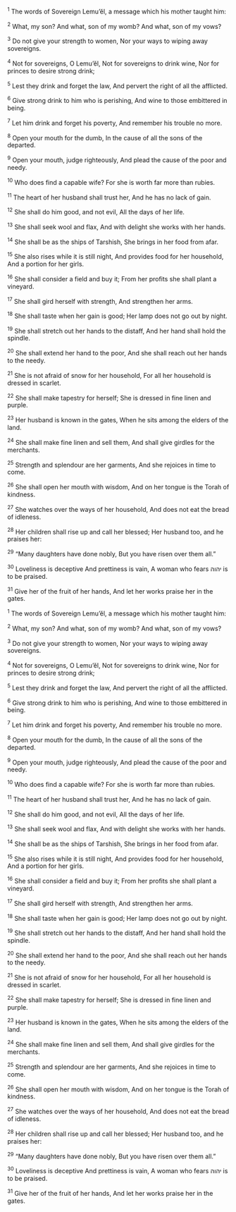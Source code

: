 <sup>1</sup> The words of Sovereign Lemu’ĕl, a message which his mother taught him:

<sup>2</sup> What, my son? And what, son of my womb? And what, son of my vows?

<sup>3</sup> Do not give your strength to women, Nor your ways to wiping away sovereigns.

<sup>4</sup> Not for sovereigns, O Lemu’ĕl, Not for sovereigns to drink wine, Nor for princes to desire strong drink;

<sup>5</sup> Lest they drink and forget the law, And pervert the right of all the afflicted.

<sup>6</sup> Give strong drink to him who is perishing, And wine to those embittered in being.

<sup>7</sup> Let him drink and forget his poverty, And remember his trouble no more.

<sup>8</sup> Open your mouth for the dumb, In the cause of all the sons of the departed.

<sup>9</sup> Open your mouth, judge righteously, And plead the cause of the poor and needy.

<sup>10</sup> Who does find a capable wife? For she is worth far more than rubies.

<sup>11</sup> The heart of her husband shall trust her, And he has no lack of gain.

<sup>12</sup> She shall do him good, and not evil, All the days of her life.

<sup>13</sup> She shall seek wool and flax, And with delight she works with her hands.

<sup>14</sup> She shall be as the ships of Tarshish, She brings in her food from afar.

<sup>15</sup> She also rises while it is still night, And provides food for her household, And a portion for her girls.

<sup>16</sup> She shall consider a field and buy it; From her profits she shall plant a vineyard.

<sup>17</sup> She shall gird herself with strength, And strengthen her arms.

<sup>18</sup> She shall taste when her gain is good; Her lamp does not go out by night.

<sup>19</sup> She shall stretch out her hands to the distaff, And her hand shall hold the spindle.

<sup>20</sup> She shall extend her hand to the poor, And she shall reach out her hands to the needy.

<sup>21</sup> She is not afraid of snow for her household, For all her household is dressed in scarlet.

<sup>22</sup> She shall make tapestry for herself; She is dressed in fine linen and purple.

<sup>23</sup> Her husband is known in the gates, When he sits among the elders of the land.

<sup>24</sup> She shall make fine linen and sell them, And shall give girdles for the merchants.

<sup>25</sup> Strength and splendour are her garments, And she rejoices in time to come.

<sup>26</sup> She shall open her mouth with wisdom, And on her tongue is the Torah of kindness.

<sup>27</sup> She watches over the ways of her household, And does not eat the bread of idleness.

<sup>28</sup> Her children shall rise up and call her blessed; Her husband too, and he praises her:

<sup>29</sup> “Many daughters have done nobly, But you have risen over them all.”

<sup>30</sup> Loveliness is deceptive And prettiness is vain, A woman who fears יהוה is to be praised.

<sup>31</sup> Give her of the fruit of her hands, And let her works praise her in the gates.

<sup>1</sup> The words of Sovereign Lemu’ĕl, a message which his mother taught him:

<sup>2</sup> What, my son? And what, son of my womb? And what, son of my vows?

<sup>3</sup> Do not give your strength to women, Nor your ways to wiping away sovereigns.

<sup>4</sup> Not for sovereigns, O Lemu’ĕl, Not for sovereigns to drink wine, Nor for princes to desire strong drink;

<sup>5</sup> Lest they drink and forget the law, And pervert the right of all the afflicted.

<sup>6</sup> Give strong drink to him who is perishing, And wine to those embittered in being.

<sup>7</sup> Let him drink and forget his poverty, And remember his trouble no more.

<sup>8</sup> Open your mouth for the dumb, In the cause of all the sons of the departed.

<sup>9</sup> Open your mouth, judge righteously, And plead the cause of the poor and needy.

<sup>10</sup> Who does find a capable wife? For she is worth far more than rubies.

<sup>11</sup> The heart of her husband shall trust her, And he has no lack of gain.

<sup>12</sup> She shall do him good, and not evil, All the days of her life.

<sup>13</sup> She shall seek wool and flax, And with delight she works with her hands.

<sup>14</sup> She shall be as the ships of Tarshish, She brings in her food from afar.

<sup>15</sup> She also rises while it is still night, And provides food for her household, And a portion for her girls.

<sup>16</sup> She shall consider a field and buy it; From her profits she shall plant a vineyard.

<sup>17</sup> She shall gird herself with strength, And strengthen her arms.

<sup>18</sup> She shall taste when her gain is good; Her lamp does not go out by night.

<sup>19</sup> She shall stretch out her hands to the distaff, And her hand shall hold the spindle.

<sup>20</sup> She shall extend her hand to the poor, And she shall reach out her hands to the needy.

<sup>21</sup> She is not afraid of snow for her household, For all her household is dressed in scarlet.

<sup>22</sup> She shall make tapestry for herself; She is dressed in fine linen and purple.

<sup>23</sup> Her husband is known in the gates, When he sits among the elders of the land.

<sup>24</sup> She shall make fine linen and sell them, And shall give girdles for the merchants.

<sup>25</sup> Strength and splendour are her garments, And she rejoices in time to come.

<sup>26</sup> She shall open her mouth with wisdom, And on her tongue is the Torah of kindness.

<sup>27</sup> She watches over the ways of her household, And does not eat the bread of idleness.

<sup>28</sup> Her children shall rise up and call her blessed; Her husband too, and he praises her:

<sup>29</sup> “Many daughters have done nobly, But you have risen over them all.”

<sup>30</sup> Loveliness is deceptive And prettiness is vain, A woman who fears יהוה is to be praised.

<sup>31</sup> Give her of the fruit of her hands, And let her works praise her in the gates.

